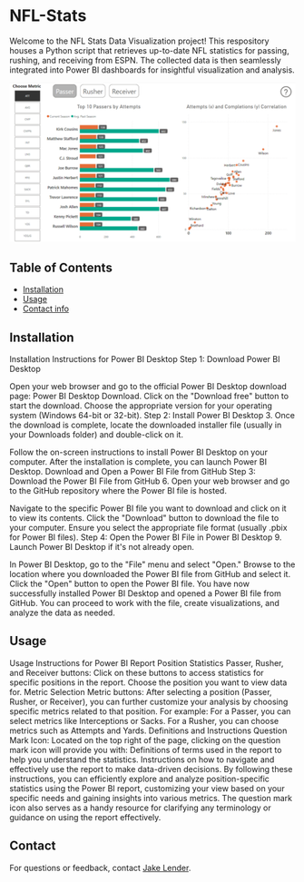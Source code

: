 # NFL-Stats
Welcome to the NFL Stats Data Visualization project! This respository houses a Python script that retrieves up-to-date NFL statistics for passing, rushing, and receiving from ESPN. The collected data is then seamlessly integrated into Power BI dashboards for insightful visualization and analysis.

![Power BI NFL Dashboard](DashboardPhotoForReadMe.png)


## Table of Contents

- [Installation](#installation)
- [Usage](#usage)
- [Contact info](#contact)


## Installation
Installation Instructions for Power BI Desktop
Step 1: Download Power BI Desktop

Open your web browser and go to the official Power BI Desktop download page: Power BI Desktop Download.
Click on the "Download free" button to start the download. Choose the appropriate version for your operating system (Windows 64-bit or 32-bit).
Step 2: Install Power BI Desktop
3. Once the download is complete, locate the downloaded installer file (usually in your Downloads folder) and double-click on it.

Follow the on-screen instructions to install Power BI Desktop on your computer.
After the installation is complete, you can launch Power BI Desktop.
Download and Open a Power BI File from GitHub
Step 3: Download the Power BI File from GitHub
6. Open your web browser and go to the GitHub repository where the Power BI file is hosted.

Navigate to the specific Power BI file you want to download and click on it to view its contents.
Click the "Download" button to download the file to your computer. Ensure you select the appropriate file format (usually .pbix for Power BI files).
Step 4: Open the Power BI File in Power BI Desktop
9. Launch Power BI Desktop if it's not already open.

In Power BI Desktop, go to the "File" menu and select "Open."
Browse to the location where you downloaded the Power BI file from GitHub and select it.
Click the "Open" button to open the Power BI file.
You have now successfully installed Power BI Desktop and opened a Power BI file from GitHub. You can proceed to work with the file, create visualizations, and analyze the data as needed.

## Usage
Usage Instructions for Power BI Report
Position Statistics
Passer, Rusher, and Receiver buttons: Click on these buttons to access statistics for specific positions in the report. Choose the position you want to view data for.
Metric Selection
Metric buttons: After selecting a position (Passer, Rusher, or Receiver), you can further customize your analysis by choosing specific metrics related to that position. For example:
For a Passer, you can select metrics like Interceptions or Sacks.
For a Rusher, you can choose metrics such as Attempts and Yards.
Definitions and Instructions
Question Mark Icon: Located on the top right of the page, clicking on the question mark icon will provide you with:
Definitions of terms used in the report to help you understand the statistics.
Instructions on how to navigate and effectively use the report to make data-driven decisions.
By following these instructions, you can efficiently explore and analyze position-specific statistics using the Power BI report, customizing your view based on your specific needs and gaining insights into various metrics. The question mark icon also serves as a handy resource for clarifying any terminology or guidance on using the report effectively.

## Contact
For questions or feedback, contact [Jake Lender](https://github.com/JacobLender).
